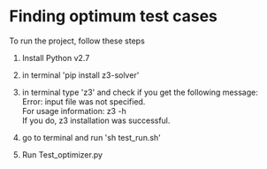 # Finding optimum test cases

To run the project, follow these steps 
1. Install Python v2.7
2. in terminal 'pip install z3-solver'

3. in terminal type 'z3' and check if you get the following message:<br/>
    Error: input file was not specified.<br/>
    For usage information: z3 -h<br/>
If you do, z3 installation was successful.<br/>


3. go to terminal and run 'sh test_run.sh'
4. Run Test_optimizer.py

